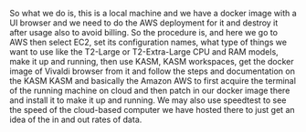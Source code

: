 So what we do is, this is a local machine and we have a docker image with a UI browser and we need to do the AWS deployment for it and destroy it after usage also to avoid billing. So the procedure is, and here we go to AWS then select EC2, set its configuration names, what type of things we want to use like the T2-Large or T2-Extra-Large CPU and RAM models, make it up and running, then use KASM, KASM workspaces, get the docker image of Vivaldi browser from it and follow the steps and documentation on the KASM KASM and basically the Amazon AWS to first acquire the terminal of the running machine on cloud and then patch in our docker image there and install it to make it up and running. We may also use speedtest to see the speed of the cloud-based computer we have hosted there to just get an idea of the in and out rates of data.
